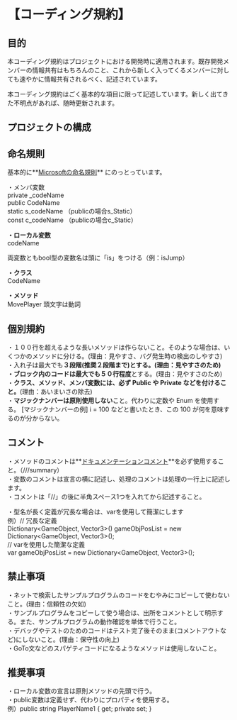 # 【コーディング規約】
## 目的
本コーディング規約はプロジェクトにおける開発時に適用されます。既存開発メンバーの情報共有はもちろんのこと、これから新しく入ってくるメンバーに対しても速やかに情報共有されるべく、記述されています。

本コーディング規約はごく基本的な項目に限って記述しています。新しく出てきた不明点があれば、随時更新されます。

## プロジェクトの構成

## 命名規則
基本的に**[Microsoftの命名規則](https://learn.microsoft.com/ja-jp/dotnet/csharp/fundamentals/coding-style/identifier-names)**
にのっとっています。

・メンバ変数  
private  _codeName  
public   CodeName  
static   s_codeName  （publicの場合s_Static）  
const    c_codeName  （publicの場合c_Static）  

**・ローカル変数**  
codeName  

両変数ともbool型の変数名は頭に「is」をつける（例：isJump）

**・クラス**  
CodeName  

**・メソッド**    
MovePlayer 頭文字は動詞

## 個別規約
・１００行を超えるような長いメソッドは作らないこと。そのような場合は、いくつかのメソッドに分ける。(理由：見やすさ、バグ発生時の検出のしやすさ)  
・入れ子は最大でも**３段階(推奨２段階まで)**とする。(理由：見やすさのため)  
・ブロック内のコードは最大でも**５０行程度**とする。(理由：見やすさのため)  
・**クラス、メソッド、メンバ変数には、必ず Public や Private などを付けること。**(理由：あいまいさの除去)  
・**マジックナンバーは原則使用しない**こと。代わりに定数や Enum を使用する。
[マジックナンバーの例] i = 100 などと書いたとき、この 100 が何を意味するのが分からない。

## コメント
・メソッドのコメントは**[ドキュメンテーションコメント](https://www.sejuku.net/blog/103080)**を必ず使用すること。（///summary）  
・変数のコメントは宣言の横に記述し、処理のコメントは処理の一行上に記述します。    
・コメントは「//」の後に半角スペース1つを入れてから記述すること。  

・型名が長く定義が冗長な場合は、varを使用して簡潔にします  
例）// 冗長な定義  
Dictionary<GameObject, Vector3>() gameObjPosList = new Dictionary<GameObject, Vector3>();  
// varを使用した簡潔な定義  
var gameObjPosList = new Dictionary<GameObject, Vector3>();  



## 禁止事項
・ネットで検索したサンプルプログラムのコードをむやみにコピーして使わないこと。(理由：信頼性の欠如)  
・サンプルプログラムをコピーして使う場合は、出所をコメントとして明示する。また、サンプルプログラムの動作確認を単体で行うこと。  
・デバッグやテストのためのコードはテスト完了後そのまま(コメントアウトなど)にしないこと。(理由：保守性の向上)    
・GoTo文などのスパゲティコードになるようなメソッドは使用しないこと。

## 推奨事項
・ローカル変数の宣言は原則メソッドの先頭で行う。   
・public変数は定義せず、代わりにプロパティを使用する。  
例）public string PlayerName1 { get; private set; }  



